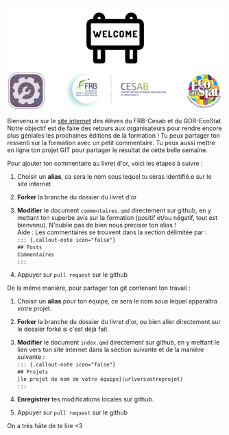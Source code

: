 ![](data/welcome2.png)![](data/logo_tout_fondvert.png)

Bienvenu.e sur le [site internet](https://marinebnt.github.io/livretdor/) des élèves du FRB-Cesab et du GDR-EcoStat. Notre objectif est de faire des retours aux organisateurs pour rendre encore plus géniales les prochaines éditions de la formation ! Tu peux partager ton ressenti sur la formation avec un petit commentaire. Tu peux aussi mettre en ligne ton projet GIT pour partager le résultat de cette belle semaine.

Pour ajouter ton commentaire au livret d'or, voici les étapes à suivre :

1.  Choisir un **alias**, ca sera le nom sous lequel tu seras identifié.e sur le site internet

2.  **Forker** la branche du dossier du livret d'or

3.  **Modifier** le document `commentaires.qmd` directement sur github, en y mettant ton superbe avis sur la formation (positif et/ou négatif, tout est bienvenu). N'oublie pas de bien nous préciser ton alias !\
    Aide : Les commentaires se trouvent dans la section délimitée par :\
    `::: {.callout-note icon="false"}`\
    `## Posts`\
    *`Commentaires`*\
    `:::`

4.  Appuyer sur `pull request` sur le github

De la même manière, pour partager ton git contenant ton travail :

1.  Choisir un **alias** pour ton équipe, ce sera le nom sous lequel apparaîtra votre projet.

2.  **Forker** la branche du dossier du livret d'or, ou bien aller directement sur le dossier forké si c'est déjà fait.

3.  **Modifier** le document `index.qmd` directement sur github, en y mettant le lien vers ton site internet dans la section suivante et de la manière suivante :\
    `::: {.callout-note icon="false"}`\
    `## Projets`\
    `[le projet de nom de votre équipe](urlversvotreprojet)`\
    `:::`

4.  **Enregistrer** tes modifications locales sur github.

5.  Appuyer sur `pull request` sur le github

On a très hâte de te lire \<3
